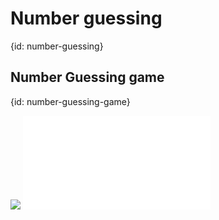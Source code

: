 # Number guessing
{id: number-guessing}

## Number Guessing game
{id: number-guessing-game}

![](examples/number-guessing-game/Cargo.toml)
![](examples/number-guessing-game/src/main.rs)
